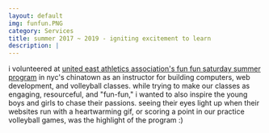 ```yaml
---
layout: default
img: funfun.PNG
category: Services
title: summer 2017 ~ 2019 - igniting excitement to learn
description: |
---
```

  i volunteered at [united east athletics association's fun fun saturday summer program](https://www.ueaa.org/fun-fun-saturday/) in nyc's chinatown as an instructor
  for building computers, web development, and volleyball classes. while trying to make our classes as engaging, resourceful, and "fun-fun," i wanted to also inspire the
  young boys and girls to chase their passions. seeing their eyes light up when their websites run with a heartwarming gif, or scoring a point in our practice volleyball
  games, was the highlight of the program :)
